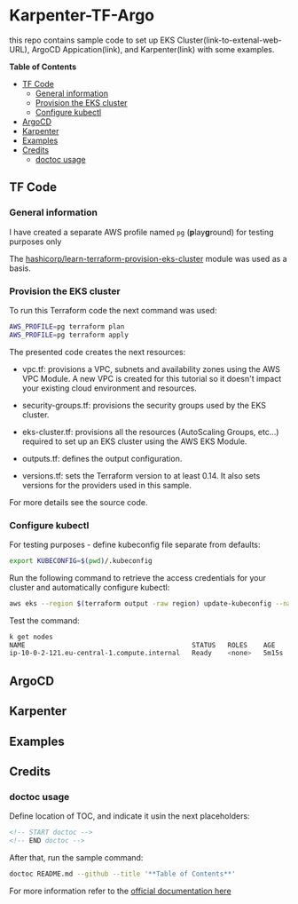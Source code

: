 # Karpenter-TF-Argo

this repo contains sample code to set up EKS Cluster(link-to-extenal-web-URL), ArgoCD Appication(link), and Karpenter(link) with some examples.

<!-- START doctoc generated TOC please keep comment here to allow auto update -->
<!-- DON'T EDIT THIS SECTION, INSTEAD RE-RUN doctoc TO UPDATE -->
**Table of Contents**

- [TF Code](#tf-code)
  - [General information](#general-information)
  - [Provision the EKS cluster](#provision-the-eks-cluster)
  - [Configure kubectl](#configure-kubectl)
- [ArgoCD](#argocd)
- [Karpenter](#karpenter)
- [Examples](#examples)
- [Credits](#credits)
  - [doctoc usage](#doctoc-usage)

<!-- END doctoc generated TOC please keep comment here to allow auto update -->

## TF Code

### General information
I have created a separate AWS profile named `pg` (**p**lay**g**round) for testing purposes only

The [hashicorp/learn-terraform-provision-eks-cluster](https://github.com/hashicorp/learn-terraform-provision-eks-cluster) module was used as a basis.

### Provision the EKS cluster
To run this Terraform code the next command was used:

```bash
AWS_PROFILE=pg terraform plan
AWS_PROFILE=pg terraform apply
```

The presented code creates the next resources:
- vpc.tf: provisions a VPC, subnets and availability zones using the AWS VPC Module. A new VPC is created for this tutorial so it doesn't impact your existing cloud environment and resources.

- security-groups.tf: provisions the security groups used by the EKS cluster.

- eks-cluster.tf: provisions all the resources (AutoScaling Groups, etc...) required to set up an EKS cluster using the AWS EKS Module.

- outputs.tf: defines the output configuration.

- versions.tf: sets the Terraform version to at least 0.14. It also sets versions for the providers used in this sample.

For more details see the source code.

### Configure kubectl

For testing purposes - define kubeconfig file separate from defaults:

```bash
export KUBECONFIG=$(pwd)/.kubeconfig
```

Run the following command to retrieve the access credentials for your cluster and automatically configure kubectl:

```bash
aws eks --region $(terraform output -raw region) update-kubeconfig --name $(terraform output -raw cluster_name) --profile=pg
```

Test the command:

```bash
k get nodes
NAME                                          STATUS   ROLES    AGE     VERSION
ip-10-0-2-121.eu-central-1.compute.internal   Ready    <none>   5m15s   v1.21.5-eks-bc4871b
```

## ArgoCD 

## Karpenter

## Examples

## Credits

### doctoc usage

Define location of TOC, and indicate it usin the next placeholders:

```xml
<!-- START doctoc -->
<!-- END doctoc -->
```

After that, run the sample command:

```bash
doctoc README.md --github --title '**Table of Contents**'
```

For more information refer to the [official documentation here](https://www.npmjs.com/package/doctoc)
